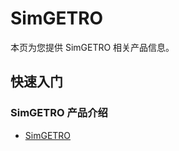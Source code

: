 # SimGETRO

本页为您提供 SimGETRO 相关产品信息。

## 快速入门

### SimGETRO 产品介绍

- [SimGETRO](simgetro/manual/intro-simgetro/)